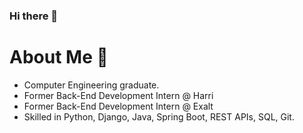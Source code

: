 ### Hi there 👋

<!--
**NourRabee/NourRabee** is a ✨ _special_ ✨ repository because its `README.md` (this file) appears on your GitHub profile.

Here are some ideas to get you started:

- 🔭 I’m currently working on ...
- 🌱 I’m currently learning ...
- 👯 I’m looking to collaborate on ...
- 🤔 I’m looking for help with ...
- 💬 Ask me about ...
- 📫 How to reach me: ...
- 😄 Pronouns: ...
- ⚡ Fun fact: ...
-->
<h1>About Me 📌</h1>


- Computer Engineering graduate.
- Former Back-End Development Intern @ Harri
- Former Back-End Development Intern @ Exalt
- Skilled in Python, Django, Java, Spring Boot, REST APIs, SQL, Git.


<br />



